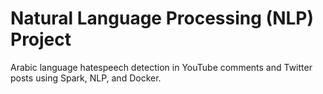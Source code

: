 # Natural Language Processing (NLP) Project
Arabic language hatespeech detection in YouTube comments and Twitter posts using Spark, NLP, and Docker.

